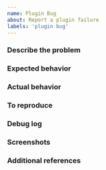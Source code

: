 ```yaml
---
name: Plugin Bug
about: Report a plugin failure
labels: 'plugin bug'
---
```


<!-- Hey, annotations like this one will not be visible in your ticket, just ignore them all. -->

### Describe the problem
<!-- A clear and concise description of what the problem is. -->

<!-- WRITE HERE -->


### Expected behavior
<!-- A clear and concise description of what you expected to happen. -->

<!-- WRITE HERE -->


### Actual behavior
<!-- A clear and concise description of what actually happens. -->

<!-- WRITE HERE -->


### To reproduce
<!-- Steps to reproduce the behavior. -->

<!-- WRITE HERE - OPTIONAL -->


### Debug log
<!-- Enable `Debug Mode` in pyload's `General` settings and put it here. -->

<!-- WRITE HERE -->


### Screenshots
<!-- If applicable, add screenshots to help explain your problem. -->

<!-- WRITE HERE - OPTIONAL -->


### Additional references
<!-- Any other context, related issues or pull requests about the problem. -->

<!-- WRITE HERE - OPTIONAL -->

